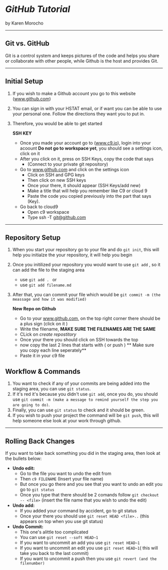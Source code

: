 # _GitHub Tutorial_

by Karen Morocho

---
## Git vs. GitHub
Git is a control system and keeps pictures of the code and helps you share or collaborate with other people, while Github is the host and provides Git.

---
## Initial Setup
1. If you wish to make a Github account you go to this website (www.github.com)
2. You can sign in with your HSTAT email, or if want you can be able to use your personal one. Follow the directions they want you to put in.
3. Therefore, you would be able to get started 
    
     **SSH KEY**
    *  Once you made your account go to (www.c9.io), login into your acoount **Do not go to workspace yet**, you should see a settings icon, click on it
    * After you click on it, press on SSH Keys, copy the code that says 
        *  (Connect to your private git repository)
    *  Go to www.github.com and click on the settings icon 
        * Click on SSH and GPG keys
        * Then click on new SSH keys 
        * Once your there, it should appear (SSH Keys/add new)
        * Make a title that will help you remember like C9 or cloud 9
        * Paste the code you copied previously into the part that says (Key).
    * Go back to cloud9 
        *  Open c9 workspace 
        *  Type ssh -T git@github.com


---
## Repository Setup
1. When you start your repository go to your file and  do ```git init```, this will help you initialze the your repository, it will help you begin
2. Once you initilized your repository you would want to use ```git add``` , so it can add the file to the staging area
    * use ```git add . ```  or 
    * use ```git add filename.md```
3. After that, you can commit your file which would be ```git commit -m (the  meassage and how it was modified)```

      **New Repo on Github**
     * Go to your www.github.com, on the top right corner there should be a plus sign (click on it )
     * Write the filename, **MAKE SURE THE FILENAMES ARE THE SAME**
     * CLick on _create repostitory_
     * Once your there you should click on SSH towards the top
     * now copy the last 2 lines that starts with ( or push ) ** Make sure you copy each line seperately**
     * Paste it in your c9 file
     
## Workflow & Commands
1. You want to check if any of your commits are being added into the staging area, you can use ```git status```.
2. If it's red it's because you didn't use ```git add```, once you do, you should use ```git commit -m (make a message to remind yourself the step you are going to do)```. 
3. Finally, you can use ```git status```  to check and it should be green. 
4. If you wish to push your project the command will be ```git push```, this will help someone else look at your work through github.


---
## Rolling Back Changes 
If you want to take back something you did in the staging area, then look at the bullets below:
* **Undo edit:**
  *   Go to the file you want to undo the edit from 
  *   Then ```c9 FILENAME``` (Insert your file name)
  *   But once you go there and you see that you want to undo an edit you go to ```git status```
  *   Once you type that there should be 2 comands follow ```git checkout -- <file>``` (insert the file name that you wish to undo the edit)
* **Undo add:**
    *   If you added your command by accident, go to git status 
    *   Once your there you should use ```git reset HEAD <file>..``` (this appears on top when you use git status)
* **Undo Commit:**
  * This one's alittle too complicated
  * You can use ``git reset --soft HEAD~1``
  * If you want to uncommit an add you use ``git reset HEAD~1``
  * If you want to uncommit an edit you use ```git reset HEAD~1```( this will take you back to the last commit)
  * If you want to uncommit a push then you use ```git revert (and the filenumber)```